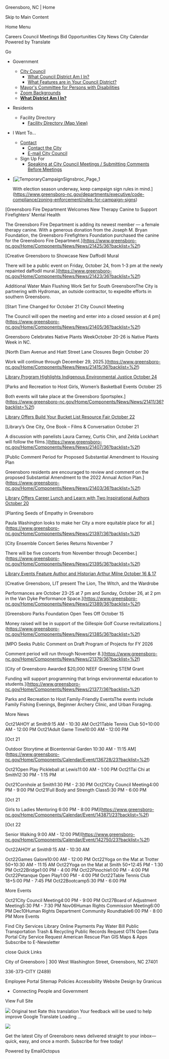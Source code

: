 Greensboro, NC | Home






Skip to Main Content

Home
Menu



Careers
Council Meetings
Bid Opportunities
City News
City Calendar
Powered by
Translate




Go

* Government

  + [City Council](https://www.greensboro-nc.gov/government/city-council "Click to open City Council")
    - [What Council District Am I In?](https://www.greensboro-nc.gov/government/city-council/what-council-district-am-i-in "Click to open What Council District Am I In?")
    - [What Features are in Your Council District?](https://www.greensboro-nc.gov/government/city-council/what-features-are-in-your-council-district "Click to open What Features are in Your Council District?")
  + [Mayor's Committee for Persons with Disabilities](https://www.greensboro-nc.gov/government/mayor-s-committee-for-persons-with-disabilities "Click to open Mayor's Committee for Persons with Disabilities")
  + [Zoom Backgrounds](https://www.greensboro-nc.gov/government/zoom-backgrounds "Zoom Backgrounds from Greensboro")
  + [**What District Am I In?**](https://www.greensboro-nc.gov/government/city-council/what-council-district-am-i-in)
* Residents

  + Facility Directory
    - [Facility Directory (Map View)](https://www.greensboro-nc.gov/residents/facility-directory/facility-directory-map-view "Click to open Facility Directory (Map View)")
* I Want To...

  + [Contact](https://www.greensboro-nc.gov/i-want-to/contact "Click to open Contact")
    - [Contact the City](https://www.greensboro-nc.gov/i-want-to/contact/contact-the-city "Click to open Contact the City")
    - [E-mail City Council](https://www.greensboro-nc.gov/i-want-to/contact/e-mail-city-council "Click to open E-mail City Council")
  + Sign Up For
    - [Speaking at City Council Meetings / Submitting Comments Before Meetings](https://www.greensboro-nc.gov/i-want-to/sign-up-for/speaking-at-city-council-meetings-submitting-comments-before-meetings "Click to open Speaking at City Council Meetings / Submitting Comments Before Meetings")

* [![TemporaryCampaignSignsbroc_Page_1](https://www.greensboro-nc.gov/home/showpublishedimage/28560/637824373673770000)

  With election season underway, keep campaign sign rules in mind.](https://www.greensboro-nc.gov/departments/executive/code-compliance/zoning-enforcement/rules-for-campaign-signs)

[Greensboro Fire Department Welcomes New Therapy Canine to Support Firefighters’ Mental Health

The Greensboro Fire Department is adding its newest member — a female therapy canine. With a generous donation from the Joseph M. Bryan Foundation, the Greensboro Firefighters Foundation purchased the canine for the Greensboro Fire Department.](https://www.greensboro-nc.gov/Home/Components/News/News/21425/36?backlist=%2f)

[Creative Greensboro to Showcase New Daffodil Mural

There will be a public event on Friday, October 24, from 1-3 pm at the newly repainted daffodil mural.](https://www.greensboro-nc.gov/Home/Components/News/News/21423/36?backlist=%2f)

Additional Water Main Flushing Work Set for South GreensboroThe City is partnering with Hydromax, an outside contractor, to expedite efforts in southern Greensboro.

[Start Time Changed for October 21 City Council Meeting

The Council will open the meeting and enter into a closed session at 4 pm](https://www.greensboro-nc.gov/Home/Components/News/News/21405/36?backlist=%2f)

Greensboro Celebrates Native Plants WeekOctober 20-26 is Native Plants Week in NC.

[North Elam Avenue and Hiatt Street Lane Closures Begin October 20

Work will continue through December 29, 2025.](https://www.greensboro-nc.gov/Home/Components/News/News/21415/36?backlist=%2f)

[Library Program Highlights Indigenous Environmental Justice October 24](https://www.greensboro-nc.gov/Home/Components/News/News/21414/36?backlist=%2f)

[Parks and Recreation to Host Girls, Women’s Basketball Events October 25

Both events will take place at the Greensboro Sportsplex.](https://www.greensboro-nc.gov/Home/Components/News/News/21411/36?backlist=%2f)

[Library Offers Build Your Bucket List Resource Fair October 22](https://www.greensboro-nc.gov/Home/Components/News/News/21409/36?backlist=%2f)

[Library’s One City, One Book – Films & Conversation October 21

A discussion with panelists Laura Carney, Curtis Chin, and Zelda Lockhart will follow the films.](https://www.greensboro-nc.gov/Home/Components/News/News/21407/36?backlist=%2f)

[Public Comment Period for Proposed Substantial Amendment to Housing Plan

Greensboro residents are encouraged to review and comment on the proposed Substantial Amendment to the 2022 Annual Action Plan.](https://www.greensboro-nc.gov/Home/Components/News/News/21403/36?backlist=%2f)

[Library Offers Career Lunch and Learn with Two Inspirational Authors October 20](https://www.greensboro-nc.gov/Home/Components/News/News/21401/36?backlist=%2f)

[Planting Seeds of Empathy in Greensboro

Paula Washington looks to make her City a more equitable place for all.](https://www.greensboro-nc.gov/Home/Components/News/News/21397/36?backlist=%2f)

[City Ensemble Concert Series Returns November 7

There will be five concerts from November through December.](https://www.greensboro-nc.gov/Home/Components/News/News/21395/36?backlist=%2f)

[Library Events Feature Author and Historian Arthur Milne October 16 & 17](https://www.greensboro-nc.gov/Home/Components/News/News/21391/36?backlist=%2f)

[Creative Greensboro, LIT present The Lion, The Witch, and the Wardrobe

Performances are October 23-25 at 7 pm and Sunday, October 26, at 2 pm in the Van Dyke Performance Space.](https://www.greensboro-nc.gov/Home/Components/News/News/21389/36?backlist=%2f)

[Greensboro Parks Foundation Open Tees Off October 15

Money raised will be in support of the Gillespie Golf Course revitalizations.](https://www.greensboro-nc.gov/Home/Components/News/News/21385/36?backlist=%2f)

[MPO Seeks Public Comment on Draft Program of Projects for FY 2026

Comment period will run through November 8.](https://www.greensboro-nc.gov/Home/Components/News/News/21379/36?backlist=%2f)

[City of Greensboro Awarded $20,000 NEEF Greening STEM Grant

Funding will support programming that brings environmental education to students.](https://www.greensboro-nc.gov/Home/Components/News/News/21377/36?backlist=%2f)

Parks and Recreation to Host Family-Friendly EventsThe events include Family Fishing Evenings, Beginner Archery Clinic, and Urban Foraging.

More News

Oct21AHOY at Smith9:15 AM - 10:30 AM
Oct21Table Tennis Club 50+10:00 AM - 12:00 PM
Oct21Adult Game Time10:00 AM - 12:00 PM

[Oct
21

Outdoor Storytime at Bicentennial Garden
10:30 AM - 11:15 AM](https://www.greensboro-nc.gov/Home/Components/Calendar/Event/136728/23?backlist=%2f)

Oct21Open Play Pickleball at Lewis11:00 AM - 1:00 PM
Oct21Tai Chi at Smith12:30 PM - 1:15 PM

Oct21Cornhole at Smith1:30 PM - 2:30 PM
Oct21City Council Meeting4:00 PM - 9:00 PM
Oct21Full Body and Strength Class5:30 PM - 6:00 PM

[Oct
21

Girls to Ladies Mentoring
6:00 PM - 8:00 PM](https://www.greensboro-nc.gov/Home/Components/Calendar/Event/143871/23?backlist=%2f)

[Oct
22

Senior Walking
9:00 AM - 12:00 PM](https://www.greensboro-nc.gov/Home/Components/Calendar/Event/142750/23?backlist=%2f)

Oct22AHOY at Smith9:15 AM - 10:30 AM

Oct22Games Galore10:00 AM - 12:00 PM
Oct22Yoga on the Mat at Trotter 50+10:30 AM - 11:15 AM
Oct22Yoga on the Mat at Smith 50+12:45 PM - 1:30 PM
Oct22Bridge1:00 PM - 4:00 PM
Oct22Pinochle1:00 PM - 4:00 PM
Oct22Petanque Open Play1:00 PM - 4:00 PM
Oct22Table Tennis Club 18+5:00 PM - 7:45 PM
Oct22Bootcamp5:30 PM - 6:00 PM

More Events


Oct21City Council Meeting4:00 PM - 9:00 PM
Oct27Board of Adjustment Meeting5:30 PM - 7:30 PM
Nov06Human Rights Commission Meeting6:00 PM
Dec10Human Rights Department Community Roundtable6:00 PM - 8:00 PM
More Events


Find City Services
Library
Online Payments
Pay Water Bill
Public Transportation
Trash & Recycling
Public Records Request
GTN
Open Data Portal
City Service Request
American Rescue Plan
GIS Maps & Apps
Subscribe to E-Newsletter

close
Quick Links


City of Greensboro |
300 West Washington Street, Greensboro, NC 27401



336-373-CITY (2489)

Employee Portal
Sitemap
Policies
Accessibility
Website Design by Granicus
- Connecting People and Government

View Full Site

![](https://fonts.gstatic.com/s/i/productlogos/translate/v14/24px.svg)
Original text
Rate this translation
Your feedback will be used to help improve Google Translate
Loading ...

![](https://gallery.eocampaign1.com/54fb0f1c-a6d3-11ef-9354-819c52b83814%2Fmedia-manager%2F1732224644824-b642a4e5-e336-fdf0-ad1a-5d20fe199224.png)

Get the latest City of Greensboro news delivered straight to your inbox—quick, easy, and once a month. Subscribe for free today!

Powered by
EmailOctopus